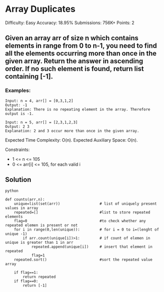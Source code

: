 # Array Duplicates
Difficulty: Easy Accuracy: 18.95% Submissions: 756K+ Points: 2
## Given an array arr of size n which contains elements in range from 0 to n-1, you need to find all the elements occurring more than once in the given array. Return the answer in ascending order. If no such element is found, return list containing [-1]. 

### Examples:
```
Input: n = 4, arr[] = [0,3,1,2]
Output: -1
Explanation: There is no repeating element in the array. Therefore output is -1.

Input: n = 5, arr[] = [2,3,1,2,3]
Output: 2 3 
Explanation: 2 and 3 occur more than once in the given array.
```
Expected Time Complexity: O(n).
Expected Auxiliary Space: O(n).

Constraints:

- 1 <= n <= 105
- 0 <= arr[i] <= 105, for each valid i

## Solution

```
python

def counts(arr,n):
    unique=list(set(arr))                  # list of uniquely present values in array
    repeated=[]                            #list to store repeated elements
    flag=0                                 #to check whether any repeated elemen is present or not
    for i in range(0,len(unique)):         # for i = 0 to i=(lenght of unique -1)
        if arr.count(unique[i])>1:         # if count of elemen in unique is greater than 1 in arr
            repeated.append(unique[i])     # insert that element in repeated
            flag=1
    repeated.sort()                        #sort the repeated value array
    
    if flag==1:
        return repeated
    if flag==0:
        return [-1]    
```
